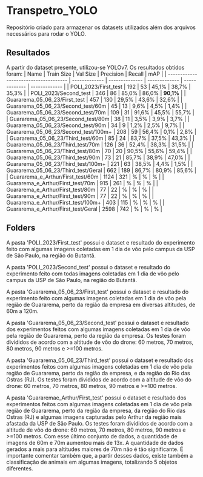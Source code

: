 # Transpetro_YOLO
Repositório criado para armazenar os datasets utilizados além dos arquivos necessários para rodar o YOLO.

## Resultados
A partir do dataset presente, utilizou-se YOLOv7. Os resultados obtidos foram:
|                   Name                  |   Train Size  |    Val Size   |   Precision   |    Recall     |      mAP      |
|  -------------------------------------  | ------------- | -------------- | ------------- | ------------- | ------------- |
|           POLI_2023/First_test          |      192      |        53      |     45,1%     |     38,7%     |     35,3%     |
|           POLI_2023/Second_test         |      346      |        86      |     85,0%     |     86,0%     |     **90,1%**     |
|       Guararema_05_06_23/First_test     |      457      |       130      |     29,5%     |     43,6%     |     32,6%     |
|    Guararema_05_06_23/Second_test/60m   |       45      |        13      |      9,6%     |      4,5%     |      1,4%     |
|    Guararema_05_06_23/Second_test/70m   |      109      |        31      |     91,6%     |     45,5%     |     55,7%     |
|    Guararema_05_06_23/Second_test/80m   |       38      |        11      |      3,5%     |      3,9%     |      3,7%     |
|    Guararema_05_06_23/Second_test/90m   |       34      |         9      |      1,2%     |      2,5%     |      9,7%     |
|   Guararema_05_06_23/Second_test/100m+  |      208      |        59      |     56,4%     |      0,1%     |      2,8%     |
|    Guararema_05_06_23/Third_test/60m    |       85      |        24      |     83,7%     |     37,5%     |     43,3%     |
|    Guararema_05_06_23/Third_test/70m    |      126      |        36      |     52,4%     |     38,3%     |     31,5%     |
|    Guararema_05_06_23/Third_test/80m    |       70      |        20      |     90,5%     |     55,6%     |     59,4%     |
|    Guararema_05_06_23/Third_test/90m    |       73      |        21      |     85,7%     |     38,9%     |     47,0%     |
|   Guararema_05_06_23/Third_test/100m+   |      221      |        63      |     38,5%     |      4,4%     |      1,5%     |
|   Guararema_05_06_23/Third_test/Geral   |      662      |       189      |     86,7%     |     80,9%     |     85,6%     |
|    Guararema_e_Arthur/First_test/60m    |     1124      |       321      |     %     |      %     |     %     |
|    Guararema_e_Arthur/First_test/70m    |      915      |       261      |     %     |      %     |      %     |
|    Guararema_e_Arthur/First_test/80m    |       77      |        22      |     %     |     %     |     %     |
|    Guararema_e_Arthur/First_test/90m    |       77      |        22      |     %     |       %     |     %     |
|   Guararema_e_Arthur/First_test/100m+   |      403      |       115      |     %     |      %     |      %     |
|   Guararema_e_Arthur/First_test/Geral   |     2598      |       742      |     %     |       %     |     %     |

## Folders
A pasta 'POLI_2023/First_test' possui o dataset e resultado do experimento feito com algumas imagens coletadas em 1 dia de vôo pelo campus da USP de São Paulo, na região do Butantã.

A pasta 'POLI_2023/Second_test' possui o dataset e resultado do experimento feito com todas imagens coletadas em 1 dia de vôo pelo campus da USP de São Paulo, na região do Butantã.

A pasta 'Guararema_05_06_23/First_test' possui o dataset e resultado do experimento feito com algumas imagens coletadas em 1 dia de vôo pela região de Guararema, perto da região da empresa em diversas altitudes, de 60m a 120m.

A pasta 'Guararema_05_06_23/Second_test' possui o dataset e resultado dos experimentos feitos com algumas imagens coletadas em 1 dia de vôo pela região de Guararema, perto da região da empresa. Os testes foram divididos de acordo com a altitude de vôo do drone: 60 metros, 70 metros, 80 metros, 90 metros e >=100 metros.

A pasta 'Guararema_05_06_23/Third_test' possui o dataset e resultado dos experimentos feitos com algumas imagens coletadas em 1 dia de vôo pela região de Guararema, perto da região da empresa, e da região do Rio das Ostras (RJ). Os testes foram divididos de acordo com a altitude de vôo do drone: 60 metros, 70 metros, 80 metros, 90 metros e >=100 metros.

A pasta 'Guararemae_Arthur/First_test' possui o dataset e resultado dos experimentos feitos com algumas imagens coletadas em 1 dia de vôo pela região de Guararema, perto da região da empresa, da região do Rio das Ostras (RJ) e algumas imagens capturadas pelo Arthur da região mais afastada da USP de São Paulo. Os testes foram divididos de acordo com a altitude de vôo do drone: 60 metros, 70 metros, 80 metros, 90 metros e >=100 metros. Com esse último conjunto de dados, a quantidade de imagens de 60m e 70m aumentou mais de 13x. A quantidade de dados gerados a mais para altitudes maiores de 70m não é tão significante. É importante comentar também que, a partir desses dados, existe também a classificação de animais em algumas imagens, totalizando 5 objetos diferentes.